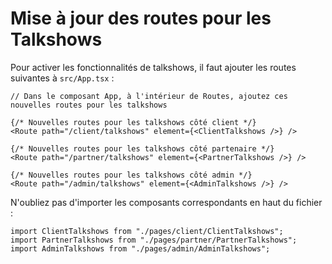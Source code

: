 
# Mise à jour des routes pour les Talkshows

Pour activer les fonctionnalités de talkshows, il faut ajouter les routes suivantes à `src/App.tsx` :

```tsx
// Dans le composant App, à l'intérieur de Routes, ajoutez ces nouvelles routes pour les talkshows

{/* Nouvelles routes pour les talkshows côté client */}
<Route path="/client/talkshows" element={<ClientTalkshows />} />

{/* Nouvelles routes pour les talkshows côté partenaire */}
<Route path="/partner/talkshows" element={<PartnerTalkshows />} />

{/* Nouvelles routes pour les talkshows côté admin */}
<Route path="/admin/talkshows" element={<AdminTalkshows />} />
```

N'oubliez pas d'importer les composants correspondants en haut du fichier :

```tsx
import ClientTalkshows from "./pages/client/ClientTalkshows";
import PartnerTalkshows from "./pages/partner/PartnerTalkshows";
import AdminTalkshows from "./pages/admin/AdminTalkshows";
```
